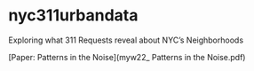 # nyc311urbandata
Exploring what 311 Requests reveal about NYC’s Neighborhoods

[Paper: Patterns in the Noise](myw22_ Patterns in the Noise.pdf)
